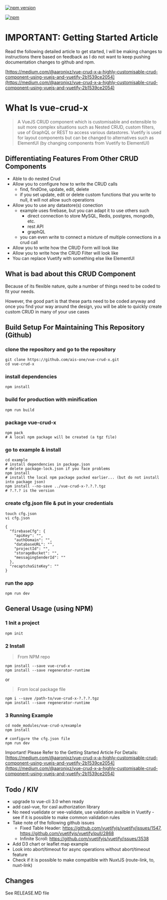 [![npm version](https://badge.fury.io/js/vue-crud-x.svg)](https://badge.fury.io/js/vue-crud-x)

[![npm](https://img.shields.io/npm/dm/vue-crud-x.svg)](https://www.npmjs.com/package/vue-crud-x)

# IMPORTANT: Getting Started Article

Read the following detailed article to get started, I will be making changes to instructions there based on feedback as I do not want to keep pushing documentation changes to github and npm.

[https://medium.com/@aaronjxz/vue-crud-x-a-highly-customisable-crud-component-using-vuejs-and-vuetify-2b1539ce2054](https://medium.com/@aaronjxz/vue-crud-x-a-highly-customisable-crud-component-using-vuejs-and-vuetify-2b1539ce2054)

# What Is vue-crud-x

> A VueJS CRUD component which is customisable and extensible to suit more complex situations such as Nested CRUD, custom filters, use of GraphQL or REST to access various datastores. Vuetify is used for layout components but can be changed to alternatives such as ElementUI (by changing components from Vuetify to ElementUI)

## Differentiating Features From Other CRUD Components

* Able to do nested Crud
* Allow you to configure how to write the CRUD calls
  * find, findOne, update, edit, delete
  * if you set update, edit or delete custom functions that you write to null, it will not allow such operations
* Allow you to use any datastore(s) conection
  * example uses firebase, but you can adapt it to use others such
    * direct connection to store MySQL, Redis, postgres, mongodb, etc.
    * rest API
    * graphQL
  * you can even write to connect a mixture of multiple connections in a crud call
* Allow you to write how the CRUD Form will look like
* Allow you to write how the CRUD Filter will look like
* You can replace Vuetify with something else like ElementUI

## What is bad about this CRUD Component

Because of its flexible nature, quite a number of things need to be coded to fit your needs.

However, the good part is that these parts need to be coded anyway and once you find your way around the design, you will be able to quickly create custom CRUD in many of your use cases

## Build Setup For Maintaining This Repository (Github)

### clone the repository and go to the repository
    git clone https://github.com/ais-one/vue-crud-x.git
    cd vue-crud-x

### install dependencies
    npm install

### build for production with minification
    npm run build

### package vue-crud-x
    npm pack
    # A local npm package will be created (a tgz file)

### go to example & install
    cd example
    # install dependencies in package.json
    # delete package-lock.json if you face problems
    npm install
    # install the local npm package packed earlier... (but do not install into package json)
    npm install --no-save ../vue-crud-x-?.?.?.tgz
    # ?.?.? is the version

### create cfg.json file & put in your credentials
    touch cfg.json
    vi cfg.json

    {
      "firebaseCfg": {
        "apiKey": "",
        "authDomain": "",
        "databaseURL": "",
        "projectId": "",
        "storageBucket": "",
        "messagingSenderId": ""
      },
      "recaptchaSiteKey": ""  
    }

### run the app
    npm run dev


## General Usage (using NPM)

### 1 Init a project
    npm init

### 2 Install

> From NPM repo

    npm install --save vue-crud-x
    npm install --save regenerator-runtime

or

> From local package file

    npm i --save /path-to/vue-crud-x-?.?.?.tgz
    npm install --save regenerator-runtime

### 3 Running Example

    cd node_modules/vue-crud-x/example
    npm install

    # configure the cfg.json file
    npm run dev

Important! Please Refer to the Getting Started Article For Details: [https://medium.com/@aaronjxz/vue-crud-x-a-highly-customisable-crud-component-using-vuejs-and-vuetify-2b1539ce2054](https://medium.com/@aaronjxz/vue-crud-x-a-highly-customisable-crud-component-using-vuejs-and-vuetify-2b1539ce2054)

## Todo / KIV

* upgrade to vue-cli 3.0 when ready
* add casl-vue, for casl authorization library
* No need vuelidate or vee-validate, use validation availble in Vuetify - see if it is possible to make common validation rules
* Take note of the following github issues
  * Fixed Table Header: https://github.com/vuetifyjs/vuetify/issues/1547, https://github.com/vuetifyjs/vuetify/pull/2868
  * Infinite Scroll:  https://github.com/vuetifyjs/vuetify/issues/3538
* Add D3 chart or leaflet map example
* Look into abort/timeout for async operations without abort/timeout feature
* Check if it is possible to make compatible with NuxtJS (route-link, to, nuxt-link)

## Changes

See RELEASE.MD file
